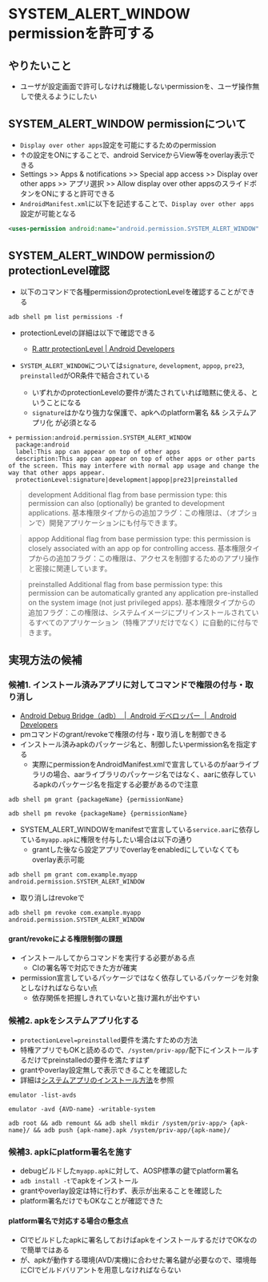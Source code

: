 # SYSTEM_ALERT_WINDOW permissionを許可する

## やりたいこと
- ユーザが設定画面で許可しなければ機能しないpermissionを、ユーザ操作無しで使えるようにしたい

## SYSTEM_ALERT_WINDOW permissionについて
- `Display over other apps`設定を可能にするためのpermission
- ↑の設定をONにすることで、android ServiceからView等をoverlay表示できる
- Settings >> Apps & notifications >> Special app access >> Display over other apps >> アプリ選択 >> Allow display over other appsのスライドボタンをONにすると許可できる
- `AndroidManifest.xml`に以下を記述することで、`Display over other apps`設定が可能となる

```xml
<uses-permission android:name="android.permission.SYSTEM_ALERT_WINDOW" />
```

## SYSTEM_ALERT_WINDOW permissionのprotectionLevel確認
- 以下のコマンドで各種permissionのprotectionLevelを確認することができる

```shell
adb shell pm list permissions -f
```

- protectionLevelの詳細は以下で確認できる
    - [R.attr protectionLevel | Android Developers](https://developer.android.com/reference/android/R.attr?hl=ja#protectionLevel)

- `SYSTEM_ALERT_WINDOW`については`signature`, `development`, `appop`, `pre23`, `preinstalled`がOR条件で結合されている
    - いずれかのprotectionLevelの要件が満たされていれば暗黙に使える、ということになる
    - `signature`はかなり強力な保護で、apkへのplatform署名 && システムアプリ化 が必須となる
```
+ permission:android.permission.SYSTEM_ALERT_WINDOW
  package:android
  label:This app can appear on top of other apps
  description:This app can appear on top of other apps or other parts of the screen. This may interfere with normal app usage and change the way that other apps appear.
  protectionLevel:signature|development|appop|pre23|preinstalled
```

> development
> 	Additional flag from base permission type: this permission can also (optionally) be granted to development applications.
> 	基本権限タイプからの追加フラグ：この権限は、（オプションで）開発アプリケーションにも付与できます。

> appop
> Additional flag from base permission type: this permission is closely associated with an app op for controlling access.
> 基本権限タイプからの追加フラグ：この権限は、アクセスを制御するためのアプリ操作と密接に関連しています。

> preinstalled
> Additional flag from base permission type: this permission can be automatically granted any application pre-installed on the system image (not just privileged apps).
> 基本権限タイプからの追加フラグ：この権限は、システムイメージにプリインストールされているすべてのアプリケーション（特権アプリだけでなく）に自動的に付与できます。

## 実現方法の候補

### 候補1. インストール済みアプリに対してコマンドで権限の付与・取り消し
- [Android Debug Bridge（adb）  \|  Android デベロッパー  |  Android Developers](https://developer.android.com/studio/command-line/adb?hl=ja#pm)
- pmコマンドのgrant/revokeで権限の付与・取り消しを制御できる
- インストール済みapkのパッケージ名と、制御したいpermission名を指定する
	- 実際にpermissionをAndroidManifest.xmlで宣言しているのがaarライブラリの場合、aarライブラリのパッケージ名ではなく、aarに依存しているapkのパッケージ名を指定する必要があるので注意

```
adb shell pm grant {packageName} {permissionName}
```

```
adb shell pm revoke {packageName} {permissionName}
```

- SYSTEM_ALERT_WINDOWをmanifestで宣言している`service.aar`に依存している`myapp.apk`に権限を付与したい場合は以下の通り
	- grantした後なら設定アプリでoverlayをenabledにしていなくてもoverlay表示可能
```shell
adb shell pm grant com.example.myapp android.permission.SYSTEM_ALERT_WINDOW
```

- 取り消しはrevokeで
```shell
adb shell pm revoke com.example.myapp android.permission.SYSTEM_ALERT_WINDOW
```

#### grant/revokeによる権限制御の課題
- インストールしてからコマンドを実行する必要がある点
	- CIの署名等で対応できた方が確実
- permission宣言しているパッケージではなく依存しているパッケージを対象としなければならない点
	- 依存関係を把握しきれていないと抜け漏れが出やすい

### 候補2. apkをシステムアプリ化する
- `protectionLevel=preinstalled`要件を満たすための方法
- 特権アプリでもOKと読めるので、`/system/priv-app/`配下にインストールするだけでpreinstalledの要件を満たすはず
- grantやoverlay設定無しで表示できることを確認した
- 詳細は[システムアプリのインストール方法](https://github.com/zakuro0w0/til/blob/master/android/dispatchKeyEventで拾えるキーイベントをシステムアプリから発行する.md#署名済みapkのシステムアプリとしての配置)を参照

```shell
emulator -list-avds
```

```shell
emulator -avd {AVD-name} -writable-system
```

```shell
adb root && adb remount && adb shell mkdir /system/priv-app/> {apk-name}/ && adb push {apk-name}.apk /system/priv-app/{apk-name}/
```

### 候補3. apkにplatform署名を施す
- debugビルドした`myapp.apk`に対して、AOSP標準の鍵でplatform署名
- `adb install -t`でapkをインストール
- grantやoverlay設定は特に行わず、表示が出来ることを確認した
- platform署名だけでもOKなことが確認できた

#### platform署名で対応する場合の懸念点
- CIでビルドしたapkに署名しておけばapkをインストールするだけでOKなので簡単ではある
- が、apkが動作する環境(AVD/実機)に合わせた署名鍵が必要なので、環境毎にCIでビルドバリアントを用意しなければならない

